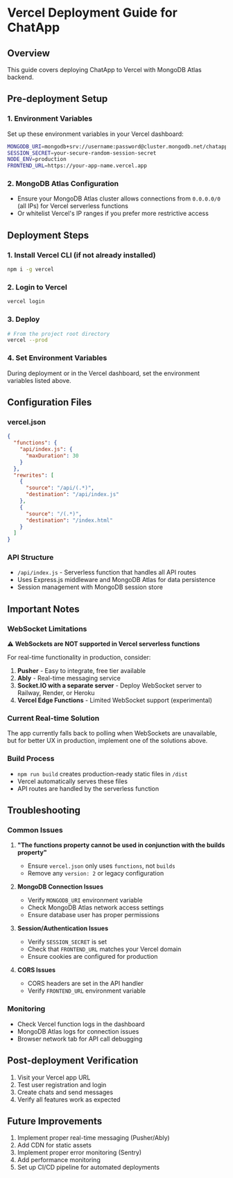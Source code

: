 # Vercel Deployment Guide for ChatApp

## Overview
This guide covers deploying ChatApp to Vercel with MongoDB Atlas backend.

## Pre-deployment Setup

### 1. Environment Variables
Set up these environment variables in your Vercel dashboard:

```bash
MONGODB_URI=mongodb+srv://username:password@cluster.mongodb.net/chatapp
SESSION_SECRET=your-secure-random-session-secret
NODE_ENV=production
FRONTEND_URL=https://your-app-name.vercel.app
```

### 2. MongoDB Atlas Configuration
- Ensure your MongoDB Atlas cluster allows connections from `0.0.0.0/0` (all IPs) for Vercel serverless functions
- Or whitelist Vercel's IP ranges if you prefer more restrictive access

## Deployment Steps

### 1. Install Vercel CLI (if not already installed)
```bash
npm i -g vercel
```

### 2. Login to Vercel
```bash
vercel login
```

### 3. Deploy
```bash
# From the project root directory
vercel --prod
```

### 4. Set Environment Variables
During deployment or in the Vercel dashboard, set the environment variables listed above.

## Configuration Files

### vercel.json
```json
{
  "functions": {
    "api/index.js": {
      "maxDuration": 30
    }
  },
  "rewrites": [
    {
      "source": "/api/(.*)",
      "destination": "/api/index.js"
    },
    {
      "source": "/(.*)",
      "destination": "/index.html"
    }
  ]
}
```

### API Structure
- `/api/index.js` - Serverless function that handles all API routes
- Uses Express.js middleware and MongoDB Atlas for data persistence
- Session management with MongoDB session store

## Important Notes

### WebSocket Limitations
⚠️ **WebSockets are NOT supported in Vercel serverless functions**

For real-time functionality in production, consider:
1. **Pusher** - Easy to integrate, free tier available
2. **Ably** - Real-time messaging service
3. **Socket.IO with a separate server** - Deploy WebSocket server to Railway, Render, or Heroku
4. **Vercel Edge Functions** - Limited WebSocket support (experimental)

### Current Real-time Solution
The app currently falls back to polling when WebSockets are unavailable, but for better UX in production, implement one of the solutions above.

### Build Process
- `npm run build` creates production-ready static files in `/dist`
- Vercel automatically serves these files
- API routes are handled by the serverless function

## Troubleshooting

### Common Issues

1. **"The functions property cannot be used in conjunction with the builds property"**
   - Ensure `vercel.json` only uses `functions`, not `builds`
   - Remove any `version: 2` or legacy configuration

2. **MongoDB Connection Issues**
   - Verify `MONGODB_URI` environment variable
   - Check MongoDB Atlas network access settings
   - Ensure database user has proper permissions

3. **Session/Authentication Issues**
   - Verify `SESSION_SECRET` is set
   - Check that `FRONTEND_URL` matches your Vercel domain
   - Ensure cookies are configured for production

4. **CORS Issues**
   - CORS headers are set in the API handler
   - Verify `FRONTEND_URL` environment variable

### Monitoring
- Check Vercel function logs in the dashboard
- MongoDB Atlas logs for connection issues
- Browser network tab for API call debugging

## Post-deployment Verification

1. Visit your Vercel app URL
2. Test user registration and login
3. Create chats and send messages
4. Verify all features work as expected

## Future Improvements

1. Implement proper real-time messaging (Pusher/Ably)
2. Add CDN for static assets
3. Implement proper error monitoring (Sentry)
4. Add performance monitoring
5. Set up CI/CD pipeline for automated deployments
